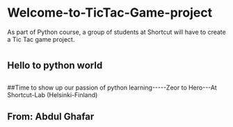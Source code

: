 # Welcome-to-TicTac-Game-project
As part of Python course, a group of students at Shortcut will have to create a Tic Tac game project. 
#
#
## Hello to python world
## 
##Time to show up our passion of python learning-----Zeor to Hero---At Shortcut-Lab (Helsinki-Finland)
## From: Abdul Ghafar
